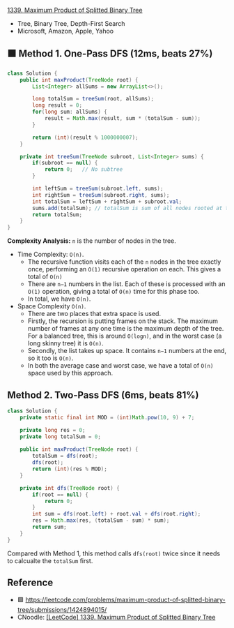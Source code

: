 [1339. Maximum Product of Splitted Binary Tree](https://leetcode.com/problems/maximum-product-of-splitted-binary-tree/description/)

* Tree, Binary Tree, Depth-First Search
* Microsoft, Amazon, Apple, Yahoo


## 🟩 Method 1. One-Pass DFS (12ms, beats 27%)
```java
class Solution {
    public int maxProduct(TreeNode root) {
        List<Integer> allSums = new ArrayList<>();

        long totalSum = treeSum(root, allSums);
        long result = 0;
        for(long sum: allSums) {
            result = Math.max(result, sum * (totalSum - sum));
        }

        return (int)(result % 1000000007);
    }

    private int treeSum(TreeNode subroot, List<Integer> sums) {
        if(subroot == null) {
            return 0;   // No subtree
        }

        int leftSum = treeSum(subroot.left, sums);
        int rightSum = treeSum(subroot.right, sums);
        int totalSum = leftSum + rightSum + subroot.val;
        sums.add(totalSum); // totalSum is sum of all nodes rooted at the current node
        return totalSum;
    }
}
```
**Complexity Analysis:** `n` is the number of nodes in the tree.
* Time Complexity: `O(n)`.
    * The recursive function visits each of the `n` nodes in the tree exactly once, performing an `O(1)` recursive operation on each. This gives a total of `O(n)`
    * There are `n−1` numbers in the list. Each of these is processed with an `O(1)` operation, giving a total of `O(n)` time for this phase too.
    * In total, we have `O(n)`.
* Space Complexity `O(n)`.
    * There are two places that extra space is used.
    * Firstly, the recursion is putting frames on the stack. The maximum number of frames at any one time is the maximum depth of the tree. For a balanced tree, this is around `O(logn)`, and in the worst case (a long skinny tree) it is `O(n)`.
    * Secondly, the list takes up space. It contains `n−1` numbers at the end, so it too is `O(n)`.
    * In both the average case and worst case, we have a total of `O(n)` space used by this approach.


## Method 2. Two-Pass DFS (6ms, beats 81%)
```java
class Solution {
    private static final int MOD = (int)Math.pow(10, 9) + 7;

    private long res = 0;
    private long totalSum = 0;
    
    public int maxProduct(TreeNode root) {
        totalSum = dfs(root);
        dfs(root);
        return (int)(res % MOD);
    }

    private int dfs(TreeNode root) {
        if(root == null) {
            return 0;
        }
        int sum = dfs(root.left) + root.val + dfs(root.right);
        res = Math.max(res, (totalSum - sum) * sum);
        return sum;
    }
}
```
Compared with Method 1, this method calls `dfs(root)` twice since it needs to calcualte the `totalSum` first.



## Reference
* 🟩 https://leetcode.com/problems/maximum-product-of-splitted-binary-tree/submissions/1424894015/
* CNoodle: [[LeetCode] 1339. Maximum Product of Splitted Binary Tree](https://www.cnblogs.com/cnoodle/p/15165546.html)